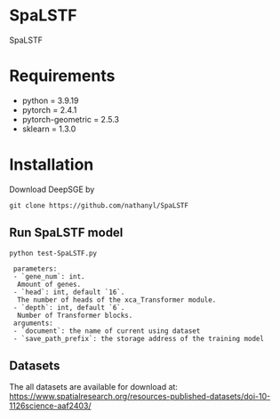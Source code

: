 # SpaLSTF
SpaLSTF
# Requirements
- python = 3.9.19
- pytorch = 2.4.1
- pytorch-geometric = 2.5.3
- sklearn = 1.3.0
# Installation
Download DeepSGE by
```
git clone https://github.com/nathanyl/SpaLSTF
```
## Run SpaLSTF model
```
python test-SpaLSTF.py 
```
```
 parameters:  
 - `gene_num`: int.  
  Amount of genes.
 - `head`: int, default `16`.  
  The number of heads of the xca_Transformer module.
 - `depth`: int, default `6`.  
  Number of Transformer blocks.
 arguments:
 - `document`: the name of current using dataset
 - `save_path_prefix`: the storage address of the training model
```
## Datasets
The all datasets are available for download at:
https://www.spatialresearch.org/resources-published-datasets/doi-10-1126science-aaf2403/
 
